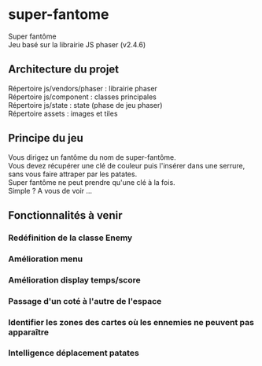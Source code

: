 # super-fantome
Super fantôme  
Jeu basé sur la librairie JS phaser (v2.4.6)

## Architecture du projet
Répertoire js/vendors/phaser : librairie phaser  
Répertoire js/component : classes principales  
Répertoire js/state : state (phase de jeu phaser)  
Répertoire assets : images et tiles

## Principe du jeu
Vous dirigez un fantôme du nom de super-fantôme.  
Vous devez récupérer une clé de couleur puis l'insérer dans une serrure, sans vous faire attraper par les patates.  
Super fantôme ne peut prendre qu'une clé à la fois.  
Simple ? A vous de voir ...

## Fonctionnalités à venir
### Redéfinition de la classe Enemy

### Amélioration menu

### Amélioration display temps/score

### Passage d'un coté à l'autre de l'espace

### Identifier les zones des cartes où les ennemies ne peuvent pas apparaître

### Intelligence déplacement patates